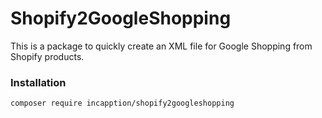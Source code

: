 # Shopify2GoogleShopping
This is a package to quickly create an XML file for Google Shopping from Shopify products.

### Installation
```bash
composer require incapption/shopify2googleshopping
```